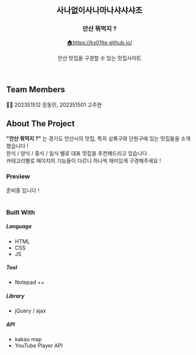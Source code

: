 
<!-- PROJECT LOGO -->
<br />
<p align="center">

  <h2 align="center">사나없이사나마나샤샤샤조</h2>
  <h3 align="center">안산 뭐먹지 ?</h3> 

  <p align="center">
    <a href="https://ks01lte.github.io/">🏠https://ks01lte.github.io/</a>
    <br /><br>
    안산 맛집을 구경할 수 있는 맛집사이트
    <br />
    </a>
    <br />
    <br />
  </p>
</p>


## Team Members

👩‍💻 202351512 장동민, 202351501 고주현


## About The Project

<strong>"안산 뭐먹지 ?" </strong>는 경기도 안산시의 맛집, 특히 상록구와 단원구에 있는 맛집들을 소개 했습니다 ! <br>
한식 / 양식 / 중식 / 일식 별로 대표 맛집을 추천해드리고 있습니다 . <br>
카테고리별로 페이지의 기능들이 다르니 하나씩 재미있게 구경해주세요 !


### Preview

준비중 입니다 ! <br><br>

### Built With


##### Language

-   HTML
-   CSS
-   JS

##### Tool

-   Notepad ++


##### Library

-   jQuery / ajax

##### API

-   kakao map
-   YouTube Player API